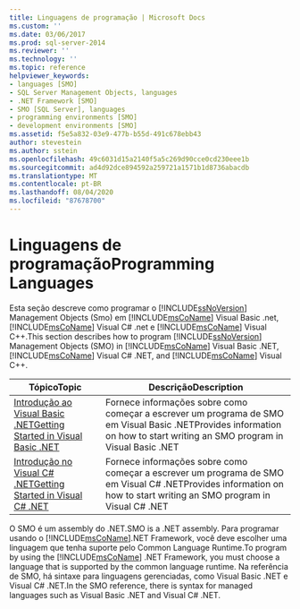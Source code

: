 ```yaml
---
title: Linguagens de programação | Microsoft Docs
ms.custom: ''
ms.date: 03/06/2017
ms.prod: sql-server-2014
ms.reviewer: ''
ms.technology: ''
ms.topic: reference
helpviewer_keywords:
- languages [SMO]
- SQL Server Management Objects, languages
- .NET Framework [SMO]
- SMO [SQL Server], languages
- programming environments [SMO]
- development environments [SMO]
ms.assetid: f5e5a832-03e9-477b-b55d-491c678ebb43
author: stevestein
ms.author: sstein
ms.openlocfilehash: 49c6031d15a2140f5a5c269d90cce0cd230eee1b
ms.sourcegitcommit: ad4d92dce894592a259721a1571b1d8736abacdb
ms.translationtype: MT
ms.contentlocale: pt-BR
ms.lasthandoff: 08/04/2020
ms.locfileid: "87678700"
---
```

# <a name="programming-languages"></a><span data-ttu-id="8471b-102">Linguagens de programação</span><span class="sxs-lookup"><span data-stu-id="8471b-102">Programming Languages</span></span>
  <span data-ttu-id="8471b-103">Esta seção descreve como programar o [!INCLUDE[ssNoVersion](../../includes/ssnoversion-md.md)] Management Objects (Smo) em [!INCLUDE[msCoName](../../includes/msconame-md.md)] Visual Basic .net, [!INCLUDE[msCoName](../../includes/msconame-md.md)] Visual C# .net e [!INCLUDE[msCoName](../../includes/msconame-md.md)] Visual C++.</span><span class="sxs-lookup"><span data-stu-id="8471b-103">This section describes how to program [!INCLUDE[ssNoVersion](../../includes/ssnoversion-md.md)] Management Objects (SMO) in [!INCLUDE[msCoName](../../includes/msconame-md.md)] Visual Basic .NET, [!INCLUDE[msCoName](../../includes/msconame-md.md)] Visual C# .NET, and [!INCLUDE[msCoName](../../includes/msconame-md.md)] Visual C++.</span></span>  
  
|<span data-ttu-id="8471b-104">Tópico</span><span class="sxs-lookup"><span data-stu-id="8471b-104">Topic</span></span>|<span data-ttu-id="8471b-105">Descrição</span><span class="sxs-lookup"><span data-stu-id="8471b-105">Description</span></span>|  
|-----------|-----------------|  
|[<span data-ttu-id="8471b-106">Introdução ao Visual Basic .NET</span><span class="sxs-lookup"><span data-stu-id="8471b-106">Getting Started in Visual Basic .NET</span></span>](../../database-engine/dev-guide/getting-started-in-visual-basic-net.md)|<span data-ttu-id="8471b-107">Fornece informações sobre como começar a escrever um programa de SMO em Visual Basic .NET</span><span class="sxs-lookup"><span data-stu-id="8471b-107">Provides information on how to start writing an SMO program in Visual Basic .NET</span></span>|  
|[<span data-ttu-id="8471b-108">Introdução no Visual C&#35; .NET</span><span class="sxs-lookup"><span data-stu-id="8471b-108">Getting Started in Visual C&#35; .NET</span></span>](smo-programming-getting-started-in-visual-csharp-net.md)|<span data-ttu-id="8471b-109">Fornece informações sobre como começar a escrever um programa de SMO em Visual C# .NET</span><span class="sxs-lookup"><span data-stu-id="8471b-109">Provides information on how to start writing an SMO program in Visual C# .NET</span></span>|  
  
 <span data-ttu-id="8471b-110">O SMO é um assembly do .NET.</span><span class="sxs-lookup"><span data-stu-id="8471b-110">SMO is a .NET assembly.</span></span> <span data-ttu-id="8471b-111">Para programar usando o [!INCLUDE[msCoName](../../includes/msconame-md.md)].NET Framework, você deve escolher uma linguagem que tenha suporte pelo Common Language Runtime.</span><span class="sxs-lookup"><span data-stu-id="8471b-111">To program by using the [!INCLUDE[msCoName](../../includes/msconame-md.md)] .NET Framework, you must choose a language that is supported by the common language runtime.</span></span> <span data-ttu-id="8471b-112">Na referência de SMO, há sintaxe para linguagens gerenciadas, como Visual Basic .NET e Visual C# .NET.</span><span class="sxs-lookup"><span data-stu-id="8471b-112">In the SMO reference, there is syntax for managed languages such as Visual Basic .NET and Visual C# .NET.</span></span>  
  
  
